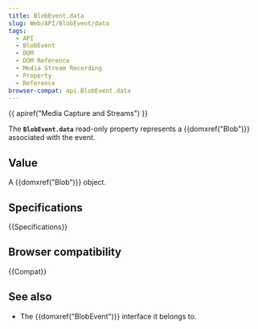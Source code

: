 ```yaml
---
title: BlobEvent.data
slug: Web/API/BlobEvent/data
tags:
  - API
  - BlobEvent
  - DOM
  - DOM Reference
  - Media Stream Recording
  - Property
  - Reference
browser-compat: api.BlobEvent.data
---
```

{{ apiref("Media Capture and Streams") }}

The **`BlobEvent.data`** read-only property represents a
{{domxref("Blob")}} associated with the event.

## Value

A {{domxref("Blob")}} object.

## Specifications

{{Specifications}}

## Browser compatibility

{{Compat}}

## See also

- The {{domxref("BlobEvent")}} interface it belongs to.

